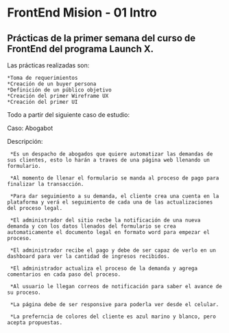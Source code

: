 # FrontEnd Mision - 01 Intro
## Prácticas de la primer semana del curso de FrontEnd del programa Launch X.

Las prácticas realizadas son:

    *Toma de requerimientos
    *Creación de un buyer persona
    *Definición de un público objetivo
    *Creación del primer Wireframe UX
    *Creación del primer UI
 
 Todo a partir del siguiente caso de estudio:

Caso: Abogabot 

Descripción:

     *Es un despacho de abogados que quiere automatizar las demandas de sus clientes, esto lo harán a traves de una página web llenando un formulario.

     *Al momento de llenar el formulario se manda al proceso de pago para finalizar la transacción.

     *Para dar seguimiento a su demanda, el cliente crea una cuenta en la plataforma y verá el seguimiento de cada una de las actualizaciones del proceso legal.

     *El administrador del sitio recbe la notificación de una nueva demanda y con los datos llenados del formulario se crea automaticamente el documento legal en formato word para empezar el proceso.

     *El administrador recibe el pago y debe de ser capaz de verlo en un dashboard para ver la cantidad de ingresos recibidos.

     *El administrador actualiza el proceso de la demanda y agrega comentarios en cada paso del proceso.

     *Al usuario le llegan correos de notificación para saber el avance de su proceso.

     *La página debe de ser responsive para poderla ver desde el celular.

     *La preferncia de colores del cliente es azul marino y blanco, pero acepta propuestas.
